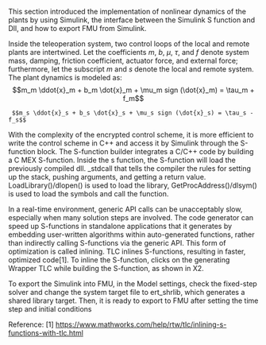 This section introduced the implementation of nonlinear dynamics of the plants by using Simulink, the interface between the Simulink S function and Dll, and how to export FMU from Simulink. 

Inside the teleoperation system, two control loops of the local and remote plants are intertwined. Let the coefficients $m$, $b$, $\mu$, $\tau$, and $f$ denote system mass, damping, friction coefficient, actuator force, and external force; furthermore, let the subscript $m$ and $s$ denote the local and remote system.
The plant dynamics is modeled as:
     $$m_m \ddot{x}_m + b_m \dot{x}_m + \mu_m sign (\dot{x}_m) = \tau_m + f_m$$
     
     $$m_s \ddot{x}_s + b_s \dot{x}_s + \mu_s sign (\dot{x}_s) = \tau_s - f_s$$

With the complexity of the encrypted control scheme, it is more efficient to write the control scheme in C++ and access it by Simulink through the S-function block. The S-function builder integrates a C/C++ code by building a C MEX S-function. Inside the s function, the S-function will load the previously compiled dll. _stdcall that tells the compiler the rules for setting up the stack, pushing arguments, and getting a return value. LoadLibrary()/dlopen() is used to load the library, GetProcAddress()/dlsym() is used to load the symbols and call the function.

     
In a real-time environment, generic API calls can be unacceptably slow, especially when many solution steps are involved. The code generator can speed up S-functions in standalone applications that it generates by embedding user-written algorithms within auto-generated functions, rather than indirectly calling S-functions via the generic API. This form of optimization is called inlining. TLC inlines S-functions, resulting in faster, optimized code[1]. To inline the S-function, clicks on the generating Wrapper TLC while building the S-function, as shown in X2.  


To export the Simulink into FMU, in the Model settings, check the fixed-step solver and change the system target file to ert_shrlib, which generates a shared library target. Then, it is ready to export to FMU after setting the time step and initial conditions



Reference: 
[1] https://www.mathworks.com/help/rtw/tlc/inlining-s-functions-with-tlc.html
